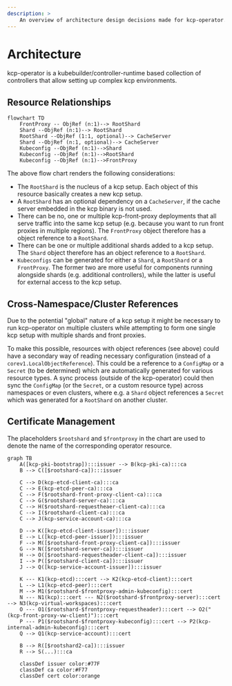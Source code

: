 ```yaml
---
description: >
    An overview of architecture design decisions made for kcp-operator.
---
```


# Architecture

kcp-operator is a kubebuilder/controller-runtime based collection of controllers that allow setting up complex kcp environments.

## Resource Relationships

```mermaid
flowchart TD
    FrontProxy -- ObjRef (n:1)--> RootShard
    Shard --ObjRef (n:1)--> RootShard
    RootShard --ObjRef (1:1, optional)--> CacheServer
    Shard --ObjRef (n:1, optional)--> CacheServer
    Kubeconfig --ObjRef (n:1)-->Shard
    Kubeconfig --ObjRef (n:1)-->RootShard
    Kubeconfig --ObjRef (n:1)-->FrontProxy
```

The above flow chart renders the following considerations:

- The `RootShard` is the nucleus of a kcp setup. Each object of this resource basically creates a new kcp setup.
- A `RootShard` has an optional dependency on a `CacheServer`, if the cache server embedded in the kcp binary is not used.
- There can be no, one or multiple kcp-front-proxy deployments that all serve traffic into the same kcp setup (e.g. because you want to run front proxies in multiple regions). The `FrontProxy` object therefore has a object reference to a `RootShard`.
- There can be one or multiple additional shards added to a kcp setup. The `Shard` object therefore has an object reference to a `RootShard`.
- `Kubeconfigs` can be generated for either a `Shard`, a `RootShard` or a `FrontProxy`. The former two are more useful for components running alongside shards (e.g. additional controllers), while the latter is useful for external access to the kcp setup.

## Cross-Namespace/Cluster References

Due to the potential "global" nature of a kcp setup it might be necessary to run kcp-operator on multiple clusters while attempting to form one single kcp setup with multiple shards and front proxies.

To make this possible, resources with object references (see above) could have a secondary way of reading necessary configuration (instead of a `corev1.LocalObjectReference`). This could be a reference to a `ConfigMap` or a `Secret` (to be determined) which are automatically generated for various resource types. A sync process (outside of the kcp-operator) could then sync the `ConfigMap` (or the `Secret`, or a custom resource type) across namespaces or even clusters, where e.g. a `Shard` object references a `Secret` which was generated for a `RootShard` on another cluster.

## Certificate Management

The placeholders `$rootshard` and `$frontproxy` in the chart are used to denote the name of the corresponding operator resource.

```mermaid
graph TB
    A([kcp-pki-bootstrap]):::issuer --> B(kcp-pki-ca):::ca
    B --> C([$rootshard-ca]):::issuer

    C --> D(kcp-etcd-client-ca):::ca
    C --> E(kcp-etcd-peer-ca):::ca
    C --> F($rootshard-front-proxy-client-ca):::ca
    C --> G($rootshard-server-ca):::ca
    C --> H($rootshard-requestheaer-client-ca):::ca
    C --> I($rootshard-client-ca):::ca
    C --> J(kcp-service-account-ca):::ca

    D --> K([kcp-etcd-client-issuer]):::issuer
    E --> L([kcp-etcd-peer-issuer]):::issuer
    F --> M([$rootshard-front-proxy-client-ca]):::issuer
    G --> N([$rootshard-server-ca]):::issuer
    H --> O([$rootshard-requestheader-client-ca]):::issuer
    I --> P([$rootshard-client-ca]):::issuer
    J --> Q([kcp-service-account-issuer]):::issuer

    K --- K1(kcp-etcd):::cert --> K2(kcp-etcd-client):::cert
    L --> L1(kcp-etcd-peer):::cert
    M --> M1($rootshard-$frontproxy-admin-kubeconfig):::cert
    N --- N1(kcp):::cert --- N2($rootshard-$frontproxy-server):::cert --> N3(kcp-virtual-workspaces):::cert
    O --- O1($rootshard-$frontproxy-requestheader):::cert --> O2("(kcp-front-proxy-vw-client)"):::cert
    P --- P1($rootshard-$frontproxy-kubeconfig):::cert --> P2(kcp-internal-admin-kubeconfig):::cert
    Q --> Q1(kcp-service-account):::cert

    B --> R([$rootshard2-ca]):::issuer
    R --> S(...):::ca

    classDef issuer color:#77F
    classDef ca color:#F77
    classDef cert color:orange
```
